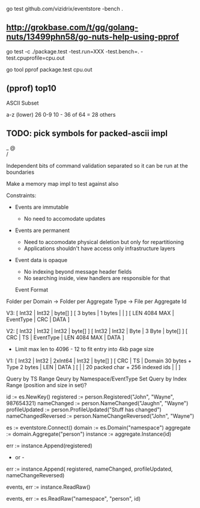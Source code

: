 go test github.com/vizidrix/eventstore -bench .


http://grokbase.com/t/gg/golang-nuts/13499phn58/go-nuts-help-using-pprof
------------------------------------------------------------------------
go test -c
./package.test -test.run=XXX -test.bench=. -test.cpuprofile=cpu.out

go tool pprof package.test cpu.out

(pprof) top10
------------------------------------------------------------------------



 ASCII Subset

a-z (lower)		26
0-9 			10
					- 36 of 64 = 28 others

TODO: pick symbols for packed-ascii impl
-
_
@
\
/


Independent bits of command validation separated so it can be run at the boundaries

Make a memory map impl to test against also


Constraints:
- Events are immutable
	- No need to accomodate updates
- Events are permanent
	- Need to accomodate physical deletion but only for repartitioning
	- Applications shouldn't have access only infrastructure layers
- Event data is opaque
	- No indexing beyond message header fields
	- No searching inside, view handlers are responsible for that

  Event Format

Folder per Domain
	-> Folder per Aggregate Type
		-> File per Aggregate Id


V3:
[ Int32 					| Int32 | byte[]	]
[ 3 bytes 		| 1 bytes 	|		|			]
[ LEN 4084 MAX  | EventType	| CRC	| DATA 		]

V2:
[ Int32 | Int32 | Int32                 			| byte[] ]
[ Int32 | Int32 | Byte	      | 3 Byte  			| byte[] ]
[ CRC	| TS	| EventType   | LEN 4084 MAX		| DATA	 ]

* Limit max len to 4096 - 12 to fit entry into 4kb page size



V1:
[ Int32 | Int32 | 2xInt64 							| Int32 | byte[] ]
[ CRC	| TS	| Domain 30 bytes + Type 2 bytes    | LEN 	| DATA	 ]
[ 		| 		| 20 packed char + 256 indexed ids	| 		|		 ]



Query by TS Range
Qeury by Namespace/EventType Set
Query by Index Range (position and size in set)?

id := es.NewKey()
registered := person.Registered("John", "Wayne", 987654321)
nameChanged := person.NameChanged("Jaughn", "Wayne")
profileUpdated := person.ProfileUpdated("Stuff has changed")
nameChangedReversed := person.NameChangeReversed("John", "Wayne")

es := eventstore.Connect()
domain := es.Domain("namespace")
aggregate := domain.Aggregate("person")
instance := aggregate.Instance(id)

err := instance.Append(registered)

- or -

err := instance.Append(
	registered,
	nameChanged,
	profileUpdated,
	nameChangeReversed)

events, err := instance.ReadRaw()


events, err := es.ReadRaw("namespace", "person", id)





